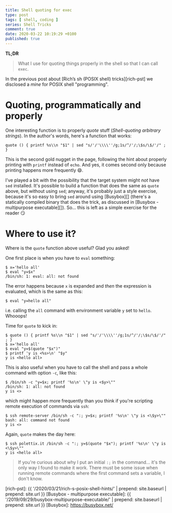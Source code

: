 ```yaml
---
title: Shell quoting for exec
type: post
tags: [ shell, coding ]
series: Shell Tricks
comment: true
date: 2020-03-22 10:19:29 +0100
published: true
---
```


**TL;DR**

> What I use for quoting things properly in the shell so that I can call
> `exec`.

In the previous post about [Rich’s sh (POSIX shell)
tricks][rich-pst] we disclosed a *mine* for POSIX shell "programming".


# Quoting, programmatically and properly

One interesting function is to properly *quote* stuff (*Shell-quoting
arbitrary strings*). In the author's words, here's a function that works:

```shell
quote () { printf %s\\n "$1" | sed "s/'/'\\\\''/g;1s/^/'/;\$s/\$/'/" ; }
```

This is the second gold nugget in the page, following the hint about
properly printing with `printf` instead of `echo`. And yes, it comes second
only because printing happens more frequently 😄.

I've played a bit with the possibility that the target system might *not*
have `sed` installed. It's possible to build a function that does the same
as `quote` above, but without using `sed`; anyway, it's probably just
a style exercise, because it's so easy to bring `sed` around using
[Busybox][] (there's a statically compiled binary that does the trick, as
discussed in [Busybox - multipurpose executable][]). So... this is left as
a simple exercise for the reader 😏

# Where to use it?

Where is the `quote` function above useful? Glad you asked!

One first place is when you have to `eval` something:

```shell
$ x='hello all'
$ eval "y=$x"
/bin/sh: 1: eval: all: not found
```

The error happens because `x` is expanded and *then* the expression is
evaluated, which is the same as this:

```shell
$ eval "y=hello all"
```

i.e. calling the `all` command with environment variable `y` set to `hello`.
Whooops!

Time for `quote` to kick in:

```shell
$ quote () { printf %s\\n "$1" | sed "s/'/'\\\\''/g;1s/^/'/;\$s/\$/'/" ; }
$ x='hello all'
$ eval "y=$(quote "$x")"
$ printf 'y is <%s>\n' "$y"
y is <hello all>
```

This is also useful when you have to call the shell and pass a whole command
with option `-c`, like this:

```shell
$ /bin/sh -c "y=$x; printf '%s\n' \"y is <$y>\""
/bin/sh: 1: all: not found
y is <>
```

which might happen more frequently than you think if you're scripting remote
execution of commands via `ssh`:

```shell
$ ssh remote-server /bin/sh -c ":; y=$x; printf '%s\n' \"y is <\$y>\""
bash: all: command not found
y is <>
```

Again, `quote` makes the day here:

```shell
$ ssh polettix.it /bin/sh -c ":; y=$(quote "$x"); printf '%s\n' \"y is <\$y>\""
y is <hello all>
```

> If you're curious about why I put an initial `:;` in the command... it's the
> only way I found to make it work. There must be some issue when running
> remote commands where the first command sets a variable, I don't know.


[rich-pst]: {{ '/2020/03/21/rich-s-posix-shell-hints/' | prepend: site.baseurl | prepend: site.url }}
[Busybox - multipurpose executable]: {{ '/2019/09/29/busybox-multipurpose-executable/' | prepend: site.baseurl | prepend: site.url }}
[Busybox]: https://busybox.net/
